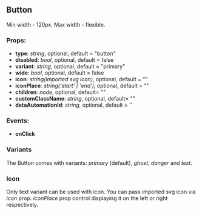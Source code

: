 ## **Button**

Min width - 120px. Max width - flexible.

### Props:

- **type**: _string_, optional, default = "button"
- **disabled**: _bool_, optional, default = false
- **variant**: _string_, optional, default = "primary"
- **wide**: _bool_, optional, default = false
- **icon**: _string(imported svg icon)_, optional, default = ""
- **iconPlace**: _string('start' | 'end')_, optional, default = ""
- **children**: _node_, optional, default= ""
- **customClassName**: _string_, optional, default= ""
- **dataAutomationId**: _string_, optional, default = ''

### Events:

- **onClick**

### Variants

The Button comes with variants: _primary_ (default), _ghost_, _danger_ and _text_.  

### Icon

Only text variant can be used with icon. You can pass imported svg icon via _icon_ prop.
_iconPlace_ prop control displaying it on the left or right respectively.
